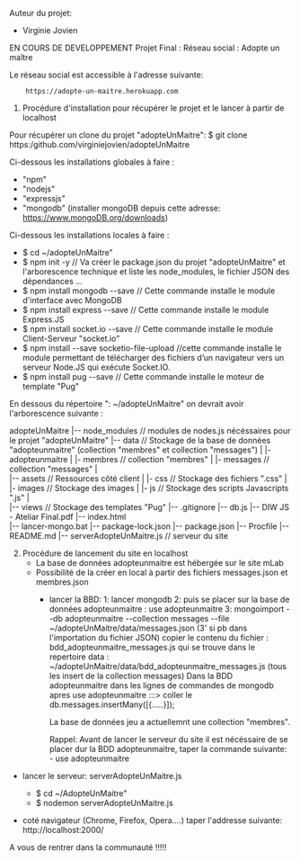Auteur du projet: 
- Virginie Jovien

EN COURS DE DEVELOPPEMENT
Projet Final : Réseau social : Adopte un maître

Le réseau social est accessible à l'adresse suivante:

        https://adopte-un-maitre.herokuapp.com
       
1) Procédure d'installation pour récupérer le projet et le lancer à partir de localhost

Pour récupérer un clone du projet "adopteUnMaitre":
$ git clone https:/github.com/virginiejovien/adopteUnMaitre

Ci-dessous les installations globales à faire : 
   - "npm"
   - "nodejs" 
   - "expressjs"
   - "mongodb" (installer mongoDB depuis cette adresse: https://www.mongoDB.org/downloads)

Ci-dessous les installations locales à faire : 
   - $ cd ~/adopteUnMaitre"
   - $ npm init -y                   // Va créer le package.json du projet "adopteUnMaitre" et l'arborescence technique                                       et liste les node_modules, le fichier JSON des dépendances ...
   - $ npm install mongodb --save     // Cette commande installe le module d'interface avec MongoDB
   - $ npm install express --save     // Cette commande installe le module Express.JS
   - $ npm install socket.io --save   // Cette commande installe le module Client-Serveur "socket.io"
   - $ npm install --save socketio-file-upload  //cette commande installe  le module permettant de télécharger des fichiers d’un navigateur vers un serveur Node.JS qui exécute Socket.IO.
   - $ npm install pug --save         // Cette commande installe le moteur de template "Pug"

En dessous du répertoire ": ~/adopteUnMaitre"   on devrait avoir l'arborescence suivante :

  adopteUnMaitre 
   |-- node_modules    // modules de nodes.js nécéssaires pour le projet "adopteUnMaitre"
   |-- data           // Stockage de la base de données "adopteunmaitre" (collection "membres" et collection "messages")
   |     |- adopteunmaitre
   |         |- membres      // collection "membres"
   |         |- messages     // collection  "messages"
   |        
   |-- assets         // Ressources côté client
   |    |- css        // Stockage des fichiers ".css"
   |    |- images     // Stockage des images
   |    |- js         // Stockage des scripts Javascripts ".js"
   |       
   |-- views          // Stockage des templates "Pug"
   |-- .gitignore
   |-- db.js
   |-- DIW JS - Ateliar Final.pdf
   |-- index.html   
   |-- lancer-mongo.bat
   |-- package-lock.json
   |-- package.json 
   |-- Procfile
   |-- README.md
   |-- serverAdopteUnMaitre.js // serveur  du site
   

2) Procédure de lancement du site en localhost
    - La base de données adopteunmaitre est hébergée sur le site mLab
    - Possibilité de la créer en local à partir des fichiers messages.json et membres.json
      - lancer la BBD:
          1: lancer mongodb 
          2: puis se placer sur la base de données adopteunmaitre : use adopteunmaitre
          3: mongoimport --db adopteunmaitre --collection messages --file ~/adopteUnMaitre/data/messages.json
          (3' si pb dans l'importation du fichier JSON) copier le contenu du fichier : bdd_adopteunmaitre_messages.js qui se trouve  dans le repertoire data :  ~/adopteUnMaitre/data/bdd_adopteunmaitre_messages.js (tous les insert de la collection messages)
          Dans la BDD adopteunmaitre dans les lignes de commandes de mongodb apres use adopteunmaitre :::> coller le db.messages.insertMany([{.....}]);

          La base de données jeu a actuellemnt une collection "membres". 

          Rappel: Avant de lancer le serveur du site il est nécéssaire de se placer dur la BDD adopteunmaitre, taper la commande suivante:
            - use adopteunmaitre

  - lancer le serveur: serverAdopteUnMaitre.js
       - $ cd ~/AdopteUnMaitre"
       - $ nodemon serverAdopteUnMaitre.js

  - coté navigateur (Chrome, Firefox, Opera....)
    taper l'addresse suivante: 
   http://localhost:2000/


      

  A vous de rentrer dans la communauté !!!!!      
       









